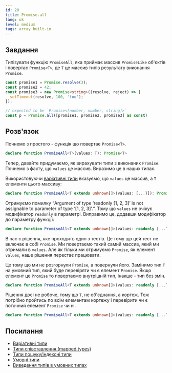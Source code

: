```yaml
---
id: 20
title: Promise.all
lang: uk
level: medium
tags: array built-in
---
```


## Завдання

Типізувати функцію `PromiseAll`, яка приймає массив `PromiseLike` об'єктів і повертає `Promise<T>`, де `T` це массив типів результату виконання `Promise`.

```typescript
const promise1 = Promise.resolve(3);
const promise2 = 42;
const promise3 = new Promise<string>((resolve, reject) => {
  setTimeout(resolve, 100, 'foo');
});

// expected to be `Promise<[number, number, string]>`
const p = Promise.all([promise1, promise2, promise3] as const)
```

## Розв'язок

Почнемо з простого - функція що повертає `Promise<T>`.

```typescript
declare function PromiseAll<T>(values: T): Promise<T>
```

Тепер, давайте придумаємо, як вирахувати типи з виконаних `Promise`.
Почнемо з факту, що `values` це массив.
Виразимо це в наших типах.

Використовуючи [варіативні типи](https://www.typescriptlang.org/docs/handbook/release-notes/typescript-4-0.html#variadic-tuple-types) вказуємо, що `values` це массив, а `T` елементи цього массиву:

```typescript
declare function PromiseAll<T extends unknown[]>(values: [...T]): Promise<T>
```

Отримуємо помилку “Argument of type ‘readonly [1, 2, 3]’ is not assignable to parameter of type ‘[1, 2, 3]’.“.
Тому що `values` не очікує модифікатор `readonly` в параметрі.
Виправимо це, додавши модифікатор до параметру функції:

```typescript
declare function PromiseAll<T extends unknown[]>(values: readonly [...T]): Promise<T>
```

В нас є рішення, яке проходить один з тестів.
Це тому що цей тест не включає в собі `Promise`.
Ми повертаємо такий самий массив, який ми отримали в `values`.
Але як тільки ми отримуємо `Promise`, як елемент `values`, наше рішення перестає працювати.

Це тому що ми не розгорнули `Promise`, а повернули його.
Замінимо тип `T` на умовний тип, який буде перевіряти чи є елемент `Promise`.
Якщо елемент це `Promise` то повертаємо внутрішній тип, інакше - тип без змін.

```typescript
declare function PromiseAll<T extends unknown[]>(values: readonly [...T]): Promise<T extends Promise<infer R> ? R : T>
```

Рішення досі не робоче, тому що `T`, не об'єднання, а кортеж.
Тож потрібно пройтись по всім елементам кортежу і перевірити чи є поточний елемент `Promise` чи ні.

```typescript
declare function PromiseAll<T extends unknown[]>(values: readonly [...T]): Promise<{ [P in keyof T]: T[P] extends Promise<infer R> ? R : T[P] }>
```

## Посилання

- [Варіативні типи](https://www.typescriptlang.org/docs/handbook/release-notes/typescript-4-0.html#variadic-tuple-types)
- [Типи співставлення (mapped types)](https://www.typescriptlang.org/docs/handbook/advanced-types.html#mapped-types)
- [Типи пошуку/індексні типи](https://www.typescriptlang.org/docs/handbook/advanced-types.html#index-types)
- [Умовні типи](https://www.typescriptlang.org/docs/handbook/advanced-types.html#conditional-types)
- [Виведення типів в умовних типах](https://www.typescriptlang.org/docs/handbook/advanced-types.html#type-inference-in-conditional-types)
